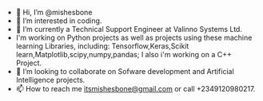 - 👋 Hi, I’m @mishesbone
- 👀 I’m interested in coding.
- 🌱 I’m currently a Technical Support Engineer at Valinno Systems Ltd.
- I'm working on Python projects as well as projects using these machine learning Libraries, including: Tensorflow,Keras,Scikit learn,Matplotlib,scipy,numpy,pandas; I also i'm working on a C++ Project.
- 💞️ I’m looking to collaborate on Sofware development and Artificial Intelligence projects.
- 📫 How to reach me itsmishesbone@gmail.com or call +2349120980217.

<!---
mishesbone/mishesbone is a ✨ special ✨ repository because its `README.md` (this file) appears on your GitHub profile.
You can click the Preview link to take a look at your changes.
--->
